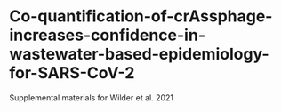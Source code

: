 # Co-quantification-of-crAssphage-increases-confidence-in-wastewater-based-epidemiology-for-SARS-CoV-2
Supplemental materials for Wilder et al. 2021
